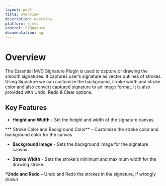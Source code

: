 ```yaml
---
layout: post
title: overview
description: overview
platform: ejmvc
control: Signature
documentation: ug
---
```


# Overview

The Essential MVC Signature Plugin is used to capture or drawing the smooth signatures. It captures user’s signature as vector outlines of strokes. Using Signature we can customize the background, stroke width and stroke color and also convert captured signature to an image format. It is also provided with Undo, Redo & Clear options.

## Key Features

* **Height and Width** - Set the height and width of the signature canvas.

*** Stroke Color and Background Color** - Customize the stroke color and background color for the canvas

* **Background Image** - Sets the background image for the signature canvas.

* **Stroke Width** - Sets the stroke's minimum and maximum width for the drawing stroke.

***Undo and Redo** – Undo and Redo the strokes in the signature, if wrongly drawn



